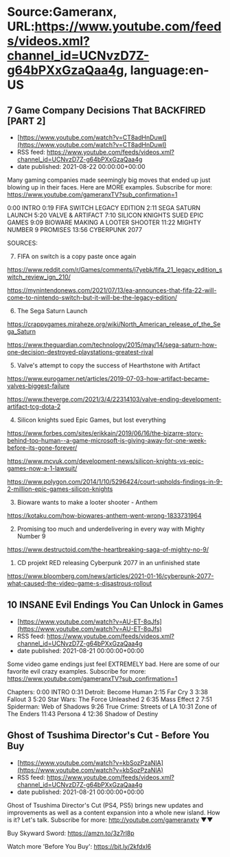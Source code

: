 # Source:Gameranx, URL:https://www.youtube.com/feeds/videos.xml?channel_id=UCNvzD7Z-g64bPXxGzaQaa4g, language:en-US

## 7 Game Company Decisions That BACKFIRED [PART 2]
 - [https://www.youtube.com/watch?v=CT8adHnDuwI](https://www.youtube.com/watch?v=CT8adHnDuwI)
 - RSS feed: https://www.youtube.com/feeds/videos.xml?channel_id=UCNvzD7Z-g64bPXxGzaQaa4g
 - date published: 2021-08-22 00:00:00+00:00

Many gaming companies made seemingly big moves that ended up just blowing up in their faces. Here are MORE examples.
Subscribe for more: https://www.youtube.com/gameranxTV?sub_confirmation=1

0:00 INTRO
0:19 FIFA SWITCH LEGACY EDITION
2:11 SEGA SATURN LAUNCH
5:20 VALVE & ARTIFACT
7:10 SILICON KNIGHTS SUED EPIC GAMES
9:09 BIOWARE MAKING A LOOTER SHOOTER
11:22 MIGHTY NUMBER 9 PROMISES
13:56 CYBERPUNK 2077


SOURCES:

7. FIFA on switch is a copy paste once again

https://www.reddit.com/r/Games/comments/j7yebk/fifa_21_legacy_edition_switch_review_ign_210/

https://mynintendonews.com/2021/07/13/ea-announces-that-fifa-22-will-come-to-nintendo-switch-but-it-will-be-the-legacy-edition/




   
6. The Sega Saturn Launch

https://crappygames.miraheze.org/wiki/North_American_release_of_the_Sega_Saturn

https://www.theguardian.com/technology/2015/may/14/sega-saturn-how-one-decision-destroyed-playstations-greatest-rival





 
5. Valve's attempt to copy the success of Hearthstone with Artifact

https://www.eurogamer.net/articles/2019-07-03-how-artifact-became-valves-biggest-failure

https://www.theverge.com/2021/3/4/22314103/valve-ending-development-artifact-tcg-dota-2


   

4. Silicon knights sued Epic Games, but lost everything

https://www.forbes.com/sites/erikkain/2019/06/16/the-bizarre-story-behind-too-human--a-game-microsoft-is-giving-away-for-one-week-before-its-gone-forever/

https://www.mcvuk.com/development-news/silicon-knights-vs-epic-games-now-a-1-lawsuit/

https://www.polygon.com/2014/1/10/5296424/court-upholds-findings-in-9-2-million-epic-games-silicon-knights




   
3. Bioware wants to make a looter shooter - Anthem

https://kotaku.com/how-biowares-anthem-went-wrong-1833731964



 
2. Promising too much and underdelivering in every way with Mighty Number 9

https://www.destructoid.com/the-heartbreaking-saga-of-mighty-no-9/



1. CD projekt RED releasing Cyberpunk 2077 in an unfinished state

https://www.bloomberg.com/news/articles/2021-01-16/cyberpunk-2077-what-caused-the-video-game-s-disastrous-rollout

## 10 INSANE Evil Endings You Can Unlock in Games
 - [https://www.youtube.com/watch?v=AU-ET-8qJfs](https://www.youtube.com/watch?v=AU-ET-8qJfs)
 - RSS feed: https://www.youtube.com/feeds/videos.xml?channel_id=UCNvzD7Z-g64bPXxGzaQaa4g
 - date published: 2021-08-21 00:00:00+00:00

Some video game endings just feel EXTREMELY bad. Here are some of our favorite evil crazy examples.
Subscribe for more: https://www.youtube.com/gameranxTV?sub_confirmation=1

Chapters:
0:00 INTRO
0:31 Detroit: Become Human
2:15 Far Cry 3
3:38 Fallout 3
5:20 Star Wars: The Force Unleashed 2
6:35 Mass Effect 2
7:51 Spiderman: Web of Shadows
9:26 True Crime: Streets of LA
10:31 Zone of The Enders
11:43 Persona 4
12:36 Shadow of Destiny

## Ghost of Tsushima Director's Cut - Before You Buy
 - [https://www.youtube.com/watch?v=kbSozPzaNlA](https://www.youtube.com/watch?v=kbSozPzaNlA)
 - RSS feed: https://www.youtube.com/feeds/videos.xml?channel_id=UCNvzD7Z-g64bPXxGzaQaa4g
 - date published: 2021-08-21 00:00:00+00:00

Ghost of Tsushima Director's Cut (PS4, PS5) brings new updates and improvements as well as a content expansion into a whole new island. How is it? Let's talk.
Subscribe for more: http://youtube.com/gameranxtv ▼▼

Buy Skyward Sword: https://amzn.to/3z7rl8p


Watch more 'Before You Buy': https://bit.ly/2kfdxI6

